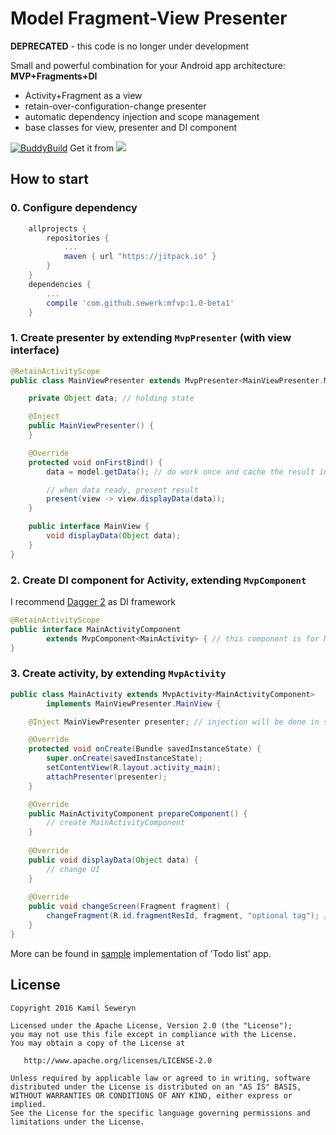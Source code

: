 # Model Fragment-View Presenter

**DEPRECATED** - this code is no longer under development

Small and powerful combination for your Android app architecture: **MVP+Fragments+DI**
 - Activity+Fragment as a view 
 - retain-over-configuration-change presenter
 - automatic dependency injection and scope management
 - base classes for view, presenter and DI component

[![BuddyBuild](https://dashboard.buddybuild.com/api/statusImage?appID=57ab933e40aec601003836de&branch=master&build=latest)](https://dashboard.buddybuild.com/apps/57ab933e40aec601003836de/build/latest)
Get it from [![](https://jitpack.io/v/sewerk/mfvp.svg)](https://jitpack.io/#sewerk/mfvp)

## How to start

### 0. Configure dependency
```groovy
    allprojects {
        repositories {
            ...
            maven { url "https://jitpack.io" }
        }
    }
    dependencies {
        ...
        compile 'com.github.sewerk:mfvp:1.0-beta1'
    }
```

### 1. Create **presenter** by extending `MvpPresenter` (with view interface)
```java
@RetainActivityScope
public class MainViewPresenter extends MvpPresenter<MainViewPresenter.MainView> {

    private Object data; // holding state

    @Inject
    public MainViewPresenter() {
    }

    @Override
    protected void onFirstBind() {
        data = model.getData(); // do work once and cache the result in field

        // when data ready, present result
        present(view -> view.displayData(data));
    }

    public interface MainView {
        void displayData(Object data);
    }
}
```
### 2. Create DI **component** for Activity, extending `MvpComponent`
I recommend [Dagger 2](https://google.github.io/dagger/) as DI framework
```java
@RetainActivityScope
public interface MainActivityComponent
        extends MvpComponent<MainActivity> { // this component is for MainActivity
}
```
### 3. Create **activity**, by extending `MvpActivity`
```java
public class MainActivity extends MvpActivity<MainActivityComponent>
        implements MainViewPresenter.MainView {

    @Inject MainViewPresenter presenter; // injection will be done in super.onCreate()

    @Override
    protected void onCreate(Bundle savedInstanceState) {
        super.onCreate(savedInstanceState);
        setContentView(R.layout.activity_main);
        attachPresenter(presenter);
    }

    @Override
    public MainActivityComponent prepareComponent() {
        // create MainActivityComponent
    }
    
    @Override
    public void displayData(Object data) {
        // change UI
    }
    
    @Override
    public void changeScreen(Fragment fragment) {
        changeFragment(R.id.fragmentResId, fragment, "optional tag"); // use API from MvpActivity class for proper Fragment scope management
    }
}
```

More can be found in [sample](https://github.com/sewerk/mfvp/tree/master/sample) implementation of 'Todo list' app.

## License

    Copyright 2016 Kamil Seweryn

    Licensed under the Apache License, Version 2.0 (the "License");
    you may not use this file except in compliance with the License.
    You may obtain a copy of the License at

       http://www.apache.org/licenses/LICENSE-2.0

    Unless required by applicable law or agreed to in writing, software
    distributed under the License is distributed on an "AS IS" BASIS,
    WITHOUT WARRANTIES OR CONDITIONS OF ANY KIND, either express or implied.
    See the License for the specific language governing permissions and
    limitations under the License.
